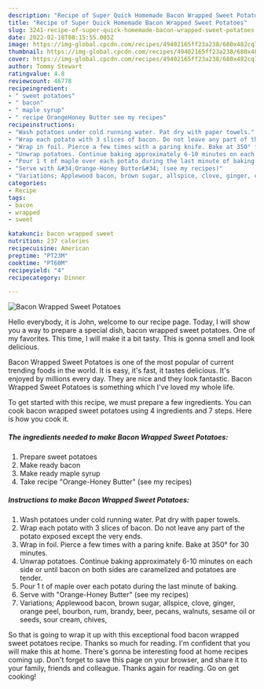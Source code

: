 ```yaml
---
description: "Recipe of Super Quick Homemade Bacon Wrapped Sweet Potatoes"
title: "Recipe of Super Quick Homemade Bacon Wrapped Sweet Potatoes"
slug: 3241-recipe-of-super-quick-homemade-bacon-wrapped-sweet-potatoes
date: 2022-02-18T08:15:55.005Z
image: https://img-global.cpcdn.com/recipes/49402165ff23a238/680x482cq70/bacon-wrapped-sweet-potatoes-recipe-main-photo.jpg
thumbnail: https://img-global.cpcdn.com/recipes/49402165ff23a238/680x482cq70/bacon-wrapped-sweet-potatoes-recipe-main-photo.jpg
cover: https://img-global.cpcdn.com/recipes/49402165ff23a238/680x482cq70/bacon-wrapped-sweet-potatoes-recipe-main-photo.jpg
author: Tommy Stewart
ratingvalue: 4.8
reviewcount: 46778
recipeingredient:
- " sweet potatoes"
- " bacon"
- " maple syrup"
- " recipe OrangeHoney Butter see my recipes"
recipeinstructions:
- "Wash potatoes under cold running water. Pat dry with paper towels."
- "Wrap each potato with 3 slices of bacon. Do not leave any part of the potato exposed except the very ends."
- "Wrap in foil. Pierce a few times with a paring knife. Bake at 350° for 30 minutes."
- "Unwrap potatoes. Continue baking approximately 6-10 minutes on each side or until bacon on both sides are caramelized and potatoes are tender."
- "Pour 1 t of maple over each potato during the last minute of baking."
- "Serve with &#34;Orange-Honey Butter&#34; (see my recipes)"
- "Variations; Applewood bacon, brown sugar, allspice, clove, ginger, orange peel, bourbon, rum, brandy, beer, pecans, walnuts, sesame oil or seeds, sour cream, chives,"
categories:
- Recipe
tags:
- bacon
- wrapped
- sweet

katakunci: bacon wrapped sweet 
nutrition: 237 calories
recipecuisine: American
preptime: "PT23M"
cooktime: "PT60M"
recipeyield: "4"
recipecategory: Dinner

---
```



![Bacon Wrapped Sweet Potatoes](https://img-global.cpcdn.com/recipes/49402165ff23a238/680x482cq70/bacon-wrapped-sweet-potatoes-recipe-main-photo.jpg)

Hello everybody, it is John, welcome to our recipe page. Today, I will show you a way to prepare a special dish, bacon wrapped sweet potatoes. One of my favorites. This time, I will make it a bit tasty. This is gonna smell and look delicious.



Bacon Wrapped Sweet Potatoes is one of the most popular of current trending foods in the world. It is easy, it's fast, it tastes delicious. It's enjoyed by millions every day. They are nice and they look fantastic. Bacon Wrapped Sweet Potatoes is something which I've loved my whole life.


To get started with this recipe, we must prepare a few ingredients. You can cook bacon wrapped sweet potatoes using 4 ingredients and 7 steps. Here is how you cook it.

<!--inarticleads1-->

##### The ingredients needed to make Bacon Wrapped Sweet Potatoes:

1. Prepare  sweet potatoes
1. Make ready  bacon
1. Make ready  maple syrup
1. Take  recipe &#34;Orange-Honey Butter&#34; (see my recipes)




<!--inarticleads2-->

##### Instructions to make Bacon Wrapped Sweet Potatoes:

1. Wash potatoes under cold running water. Pat dry with paper towels.
1. Wrap each potato with 3 slices of bacon. Do not leave any part of the potato exposed except the very ends.
1. Wrap in foil. Pierce a few times with a paring knife. Bake at 350° for 30 minutes.
1. Unwrap potatoes. Continue baking approximately 6-10 minutes on each side or until bacon on both sides are caramelized and potatoes are tender.
1. Pour 1 t of maple over each potato during the last minute of baking.
1. Serve with &#34;Orange-Honey Butter&#34; (see my recipes)
1. Variations; Applewood bacon, brown sugar, allspice, clove, ginger, orange peel, bourbon, rum, brandy, beer, pecans, walnuts, sesame oil or seeds, sour cream, chives,




So that is going to wrap it up with this exceptional food bacon wrapped sweet potatoes recipe. Thanks so much for reading. I'm confident that you will make this at home. There's gonna be interesting food at home recipes coming up. Don't forget to save this page on your browser, and share it to your family, friends and colleague. Thanks again for reading. Go on get cooking!
